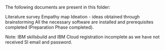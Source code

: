 The following documents are present in this folder: </br>

Literature survey
Empathy map
Ideation - ideas obtained through brainstorming
All the necessary software are installed and prerequisites completed (Preparation Phase completed).

Note: IBM skillsbuild and IBM Cloud registration incomplete as we have not received SI email and password.
